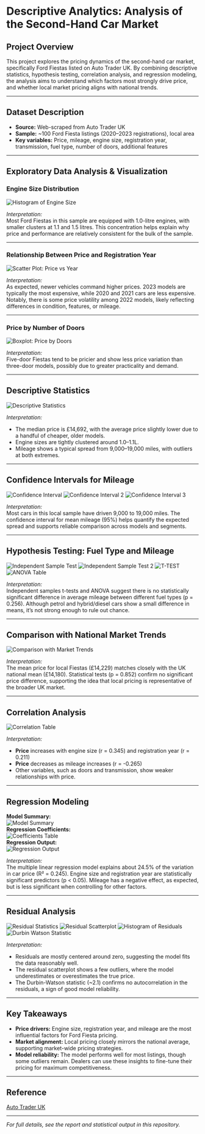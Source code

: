 # Descriptive Analytics: Analysis of the Second-Hand Car Market

## Project Overview

This project explores the pricing dynamics of the second-hand car market, specifically Ford Fiestas listed on Auto Trader UK. By combining descriptive statistics, hypothesis testing, correlation analysis, and regression modeling, the analysis aims to understand which factors most strongly drive price, and whether local market pricing aligns with national trends.

---

## Dataset Description

- **Source:** Web-scraped from Auto Trader UK
- **Sample:** ~100 Ford Fiesta listings (2020–2023 registrations), local area
- **Key variables:** Price, mileage, engine size, registration year, transmission, fuel type, number of doors, additional features

---

## Exploratory Data Analysis & Visualization

### Engine Size Distribution

![Histogram of Engine Size](Images/Histogramofengine.jpg)

*Interpretation:*  
Most Ford Fiestas in this sample are equipped with 1.0-litre engines, with smaller clusters at 1.1 and 1.5 litres. This concentration helps explain why price and performance are relatively consistent for the bulk of the sample.

---

### Relationship Between Price and Registration Year

![Scatter Plot: Price vs Year](Images/Scatterplot.jpg)

*Interpretation:*  
As expected, newer vehicles command higher prices. 2023 models are typically the most expensive, while 2020 and 2021 cars are less expensive. Notably, there is some price volatility among 2022 models, likely reflecting differences in condition, features, or mileage.

---

### Price by Number of Doors

![Boxplot: Price by Doors](Images/Boxplot.jpg)

*Interpretation:*  
Five-door Fiestas tend to be pricier and show less price variation than three-door models, possibly due to greater practicality and demand.

---

## Descriptive Statistics

![Descriptive Statistics](Images/Discriptivestatistics.jpg)

*Interpretation:*  
- The median price is £14,692, with the average price slightly lower due to a handful of cheaper, older models.
- Engine sizes are tightly clustered around 1.0–1.1L.
- Mileage shows a typical spread from 9,000–19,000 miles, with outliers at both extremes.

---

## Confidence Intervals for Mileage

![Confidence Interval](Images/Confidenceinterval.jpg)
![Confidence Interval 2](Images/confidenceinterval2.jpg)
![Confidence Interval 3](Images/confidenceinterval3.jpg)

*Interpretation:*  
Most cars in this local sample have driven 9,000 to 19,000 miles. The confidence interval for mean mileage (95%) helps quantify the expected spread and supports reliable comparison across models and segments.

---

## Hypothesis Testing: Fuel Type and Mileage

![Independent Sample Test](Images/Independentsampletest.jpg)
![Independent Sample Test 2](Images/independentsampletest2.jpg)
![T-TEST](Images/T-TEST.jpg)
![ANOVA Table](Images/ANOVA.jpg)

*Interpretation:*  
Independent samples t-tests and ANOVA suggest there is no statistically significant difference in average mileage between different fuel types (p = 0.256). Although petrol and hybrid/diesel cars show a small difference in means, it’s not strong enough to rule out chance.

---

## Comparison with National Market Trends

![Comparison with Market Trends](Images/comparisionwithmarkettrends.jpg)

*Interpretation:*  
The mean price for local Fiestas (£14,229) matches closely with the UK national mean (£14,180). Statistical tests (p = 0.852) confirm no significant price difference, supporting the idea that local pricing is representative of the broader UK market.

---

## Correlation Analysis

![Correlation Table](Images/correlation.jpg)

*Interpretation:*  
- **Price** increases with engine size (r = 0.345) and registration year (r = 0.211)
- **Price** decreases as mileage increases (r = -0.265)
- Other variables, such as doors and transmission, show weaker relationships with price.

---

## Regression Modeling

**Model Summary:**  
![Model Summary](Images/modelsummary.jpg)  
**Regression Coefficients:**  
![Coefficients Table](Images/Coefficients.jpg)  
**Regression Output:**  
![Regression Output](Images/regression.jpg)

*Interpretation:*  
The multiple linear regression model explains about 24.5% of the variation in car price (R² = 0.245). Engine size and registration year are statistically significant predictors (p < 0.05). Mileage has a negative effect, as expected, but is less significant when controlling for other factors.

---

## Residual Analysis

![Residual Statistics](Images/Residualstatistics.jpg)
![Residual Scatterplot](Images/Residualscatterplot.jpg)
![Histogram of Residuals](Images/Histogramofresiduals.jpg)
![Durbin Watson Statistic](Images/Durbinwatsonstatistics.jpg)

*Interpretation:*  
- Residuals are mostly centered around zero, suggesting the model fits the data reasonably well.
- The residual scatterplot shows a few outliers, where the model underestimates or overestimates the true price.
- The Durbin-Watson statistic (~2.1) confirms no autocorrelation in the residuals, a sign of good model reliability.

---

## Key Takeaways

- **Price drivers:** Engine size, registration year, and mileage are the most influential factors for Ford Fiesta pricing.
- **Market alignment:** Local pricing closely mirrors the national average, supporting market-wide pricing strategies.
- **Model reliability:** The model performs well for most listings, though some outliers remain. Dealers can use these insights to fine-tune their pricing for maximum competitiveness.

---

## Reference

[Auto Trader UK](https://www.autotrader.co.uk)

---

*For full details, see the report and statistical output in this repository.*

